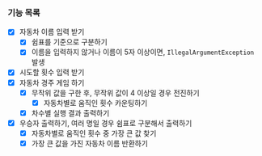 ### 기능 목록

- [x] 자동차 이름 입력 받기
    - [x] 쉼표를 기준으로 구분하기
    - [x] 이름을 입력하지 않거나 이름이 5자 이상이면, `IllegalArgumentException` 발생
- [x] 시도할 횟수 입력 받기
- [x] 자동차 경주 게임 하기
    - [x] 무작위 값을 구한 후, 무작위 값이 4 이상일 경우 전진하기
        - [x] 자동차별로 움직인 횟수 카운팅하기
    - [x] 차수별 실행 결과 출력하기
- [x] 우승자 출력하기, 여러 명일 경우 쉼표로 구분해서 출력하기
    - [x] 자동차별로 움직인 횟수 중 가장 큰 값 찾기
    - [x] 가장 큰 값을 가진 자동차 이름 반환하기